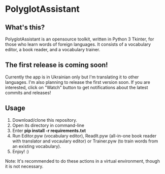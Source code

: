 # PolyglotAssistant

## What's this?
PolyglotAssistant is an opensource toolkit, written in Python 3 Tkinter, for those who learn words of foreign languages. It consists of a vocabulary editor, a book reader, and a vocabulary trainer.

## The first release is coming soon!
Currently the app is in Ukrainian only but I'm translating it to other languages. I'm also planning to release the first version soon. If you are interested, click on "Watch" button to get notifications about the latest commits and releases!

## Usage
1) Download/clone this repository.
2) Open its directory in command-line
3) Enter **pip install -r requirements.txt**
4) Run Editor.pyw (vocabulary editor), ReadIt.pyw (all-in-one book reader with translator and vocaulary editor) or Trainer.pyw (to train words from an existing vocabulary).
5) Enjoy! :)

Note: It's recommended to do these actions in a virtual environment, though it is not necessary.
